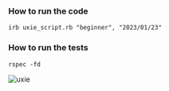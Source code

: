 ### How to run the code
```
irb uxie_script.rb "beginner", "2023/01/23"
```

### How to run the tests

```
rspec -fd
```

![uxie](https://cdn.cardsrealm.com/images/cartas/sm6-forbidden-light/en/crop-med/uxie-41131-41.jpeg?5202)